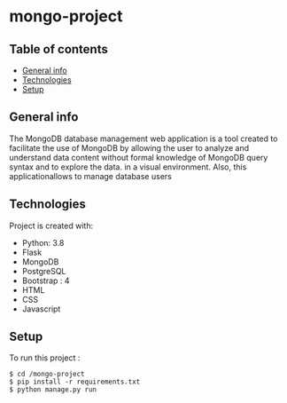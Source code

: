 # mongo-project
## Table of contents
* [General info](#general-info)
* [Technologies](#technologies)
* [Setup](#setup)

## General info
The MongoDB database management web application is a tool created to facilitate the use of MongoDB by allowing the user to analyze and
understand data content without formal knowledge of MongoDB query syntax and to explore the data. in a visual environment. 
Also, this applicationallows to manage database users
	
## Technologies
Project is created with:
* Python: 3.8
* Flask
* MongoDB
* PostgreSQL
* Bootstrap : 4
* HTML
* CSS
* Javascript
	
## Setup
To run this project :

```
$ cd /mongo-project
$ pip install -r requirements.txt
$ python manage.py run

```

